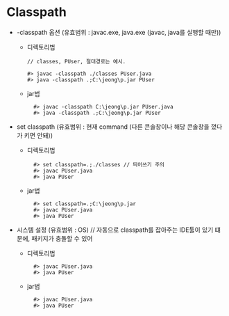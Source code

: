 # Classpath
  - -classpath 옵션 (유효범위 : javac.exe, java.exe (javac, java를 실행할 때만))
    - 디렉토리법
      ```
      // classes, PUser, 절대경로는 예시.

      #> javac -classpath ./classes PUser.java
      #> java -classpath .;C:\jeong\p.jar PUser
      ```
    - jar법
      ```
        #> javac -classpath C:\jeong\p.jar PUser.java
        #> java -classpath .;C:\jeong\p.jar PUser
      ```

  - set classpath (유효범위 : 현재 command (다른 콘솔창이나 해당 콘솔창을 껐다가 키면 안돼))
    - 디렉토리법
      ```
        #> set classpath=.;./classes // 띄어쓰기 주의
        #> javac PUser.java
        #> java PUser
      ```
    - jar법
      ```
        #> set classpath=.;C:\jeong\p.jar
        #> javac PUser.java
        #> java PUser
      ```

  - 시스템 설정 (유효범위 : OS) // 자동으로 classpath를 잡아주는 IDE툴이 있기 떄문에, 패키지가 충돌할 수 있어
    - 디렉토리법
      ```
        #> javac PUser.java
        #> java PUser
      ```
    - jar법
      ```
        #> javac PUser.java
        #> java PUser
      ```